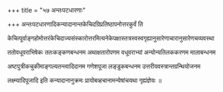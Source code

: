 +++
title = "५७ अन्तःपटधारणाः"

+++
अन्तःपटधारणादिकन्यादानान्तकेचिदग्रिप्रतिष्ठापनोत्तरकुर्वं ति

केचित्पूर्वाङ्गहोमोत्तरंकेचिदाज्यसंस्कारोत्तरमित्यनेकेपक्षास्तत्रस्वस्वगृह्यानुसारेणाचारानुसारेणचव्यवस्था

ततोवधूवराभिषेकः ततःकङ्‌कणबन्धनम अथाक्षतारोपणम वधूवराभ्यां अन्योन्यतिलककरणम मालाबन्धनम

अष्टपुत्रीकचुकीमाङ्गल्यतन्त्वादिदानम गणेशपूजा लङ्डुकबन्धनम उत्तरीयवस्त्रान्तग्रन्थियोजनम

लक्ष्म्यादिपूजादि इति कन्यादानानुक्रमः प्रायोबव्हचानामन्येषांचयथा गृह्यंज्ञेयः ॥
